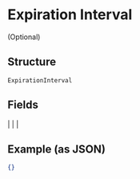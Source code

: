 
# Expiration Interval

(Optional)

## Structure

`ExpirationInterval`

## Fields

|  |
| 

## Example (as JSON)

```json
{}
```

